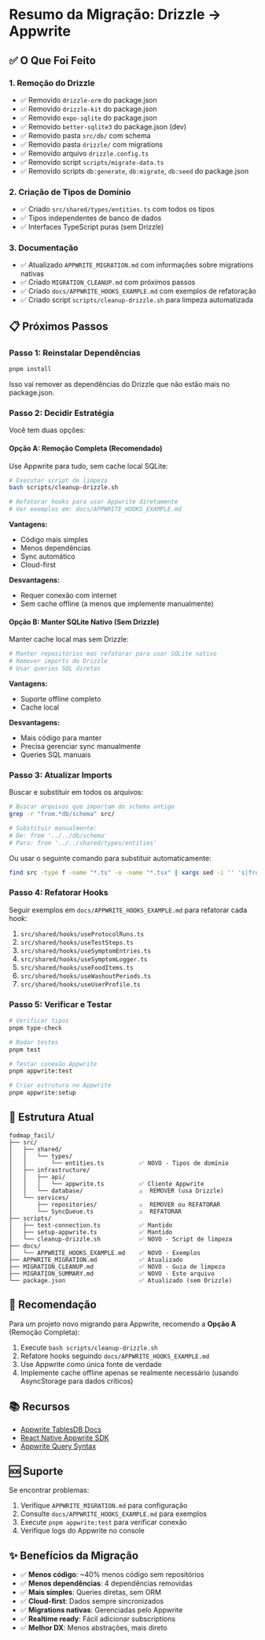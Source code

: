 # Resumo da Migração: Drizzle → Appwrite

## ✅ O Que Foi Feito

### 1. Remoção do Drizzle

- ✅ Removido `drizzle-orm` do package.json
- ✅ Removido `drizzle-kit` do package.json
- ✅ Removido `expo-sqlite` do package.json
- ✅ Removido `better-sqlite3` do package.json (dev)
- ✅ Removido pasta `src/db/` com schema
- ✅ Removido pasta `drizzle/` com migrations
- ✅ Removido arquivo `drizzle.config.ts`
- ✅ Removido script `scripts/migrate-data.ts`
- ✅ Removido scripts `db:generate`, `db:migrate`, `db:seed` do package.json

### 2. Criação de Tipos de Domínio

- ✅ Criado `src/shared/types/entities.ts` com todos os tipos
- ✅ Tipos independentes de banco de dados
- ✅ Interfaces TypeScript puras (sem Drizzle)

### 3. Documentação

- ✅ Atualizado `APPWRITE_MIGRATION.md` com informações sobre migrations nativas
- ✅ Criado `MIGRATION_CLEANUP.md` com próximos passos
- ✅ Criado `docs/APPWRITE_HOOKS_EXAMPLE.md` com exemplos de refatoração
- ✅ Criado script `scripts/cleanup-drizzle.sh` para limpeza automatizada

## 📋 Próximos Passos

### Passo 1: Reinstalar Dependências

```bash
pnpm install
```

Isso vai remover as dependências do Drizzle que não estão mais no package.json.

### Passo 2: Decidir Estratégia

Você tem duas opções:

#### Opção A: Remoção Completa (Recomendado)

Use Appwrite para tudo, sem cache local SQLite:

```bash
# Executar script de limpeza
bash scripts/cleanup-drizzle.sh

# Refatorar hooks para usar Appwrite diretamente
# Ver exemplos em: docs/APPWRITE_HOOKS_EXAMPLE.md
```

**Vantagens:**

- Código mais simples
- Menos dependências
- Sync automático
- Cloud-first

**Desvantagens:**

- Requer conexão com internet
- Sem cache offline (a menos que implemente manualmente)

#### Opção B: Manter SQLite Nativo (Sem Drizzle)

Manter cache local mas sem Drizzle:

```bash
# Manter repositórios mas refatorar para usar SQLite nativo
# Remover imports do Drizzle
# Usar queries SQL diretas
```

**Vantagens:**

- Suporte offline completo
- Cache local

**Desvantagens:**

- Mais código para manter
- Precisa gerenciar sync manualmente
- Queries SQL manuais

### Passo 3: Atualizar Imports

Buscar e substituir em todos os arquivos:

```bash
# Buscar arquivos que importam do schema antigo
grep -r "from.*db/schema" src/

# Substituir manualmente:
# De: from '../../db/schema'
# Para: from '../../shared/types/entities'
```

Ou usar o seguinte comando para substituir automaticamente:

```bash
find src -type f -name "*.ts" -o -name "*.tsx" | xargs sed -i '' 's|from.*db/schema|from "../../shared/types/entities"|g'
```

### Passo 4: Refatorar Hooks

Seguir exemplos em `docs/APPWRITE_HOOKS_EXAMPLE.md` para refatorar cada hook:

1. `src/shared/hooks/useProtocolRuns.ts`
2. `src/shared/hooks/useTestSteps.ts`
3. `src/shared/hooks/useSymptomEntries.ts`
4. `src/shared/hooks/useSymptomLogger.ts`
5. `src/shared/hooks/useFoodItems.ts`
6. `src/shared/hooks/useWashoutPeriods.ts`
7. `src/shared/hooks/useUserProfile.ts`

### Passo 5: Verificar e Testar

```bash
# Verificar tipos
pnpm type-check

# Rodar testes
pnpm test

# Testar conexão Appwrite
pnpm appwrite:test

# Criar estrutura no Appwrite
pnpm appwrite:setup
```

## 📁 Estrutura Atual

```
fodmap_facil/
├── src/
│   ├── shared/
│   │   └── types/
│   │       └── entities.ts          ✅ NOVO - Tipos de domínio
│   ├── infrastructure/
│   │   ├── api/
│   │   │   └── appwrite.ts          ✅ Cliente Appwrite
│   │   └── database/                ⚠️  REMOVER (usa Drizzle)
│   └── services/
│       ├── repositories/            ⚠️  REMOVER ou REFATORAR
│       └── SyncQueue.ts             ⚠️  REFATORAR
├── scripts/
│   ├── test-connection.ts           ✅ Mantido
│   ├── setup-appwrite.ts            ✅ Mantido
│   └── cleanup-drizzle.sh           ✅ NOVO - Script de limpeza
├── docs/
│   └── APPWRITE_HOOKS_EXAMPLE.md    ✅ NOVO - Exemplos
├── APPWRITE_MIGRATION.md            ✅ Atualizado
├── MIGRATION_CLEANUP.md             ✅ NOVO - Guia de limpeza
├── MIGRATION_SUMMARY.md             ✅ NOVO - Este arquivo
└── package.json                     ✅ Atualizado (sem Drizzle)
```

## 🎯 Recomendação

Para um projeto novo migrando para Appwrite, recomendo a **Opção A** (Remoção Completa):

1. Execute `bash scripts/cleanup-drizzle.sh`
2. Refatore hooks seguindo `docs/APPWRITE_HOOKS_EXAMPLE.md`
3. Use Appwrite como única fonte de verdade
4. Implemente cache offline apenas se realmente necessário (usando AsyncStorage para dados críticos)

## 📚 Recursos

- [Appwrite TablesDB Docs](https://appwrite.io/docs/products/databases/tables)
- [React Native Appwrite SDK](https://appwrite.io/docs/sdks#client)
- [Appwrite Query Syntax](https://appwrite.io/docs/products/databases/queries)

## 🆘 Suporte

Se encontrar problemas:

1. Verifique `APPWRITE_MIGRATION.md` para configuração
2. Consulte `docs/APPWRITE_HOOKS_EXAMPLE.md` para exemplos
3. Execute `pnpm appwrite:test` para verificar conexão
4. Verifique logs do Appwrite no console

## ✨ Benefícios da Migração

- ✅ **Menos código**: ~40% menos código sem repositórios
- ✅ **Menos dependências**: 4 dependências removidas
- ✅ **Mais simples**: Queries diretas, sem ORM
- ✅ **Cloud-first**: Dados sempre sincronizados
- ✅ **Migrations nativas**: Gerenciadas pelo Appwrite
- ✅ **Realtime ready**: Fácil adicionar subscriptions
- ✅ **Melhor DX**: Menos abstrações, mais direto
